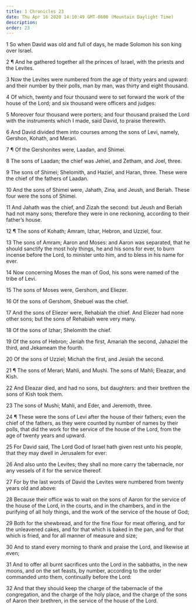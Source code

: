 ```yaml
---
title: 1 Chronicles 23
date: Thu Apr 16 2020 14:10:49 GMT-0600 (Mountain Daylight Time)
description: 
order: 23
---
```


<p>
  1 So when David was old and full of days, he made Solomon his son king over
  Israel.
</p>
<p>
  2 &#xB6; And he gathered together all the princes of Israel, with the priests
  and the Levites.
</p>
<p>
  3 Now the Levites were numbered from the age of thirty years and upward: and
  their number by their polls, man by man, was thirty and eight thousand.
</p>
<p>
  4 Of which, twenty and four thousand were to set forward the work of the house
  of the Lord; and six thousand were officers and judges:
</p>
<p>
  5 Moreover four thousand were porters; and four thousand praised the Lord with
  the instruments which I made, said David, to praise therewith.
</p>
<p>
  6 And David divided them into courses among the sons of Levi, namely, Gershon,
  Kohath, and Merari.
</p>
<p>7 &#xB6; Of the Gershonites were, Laadan, and Shimei.</p>
<p>8 The sons of Laadan; the chief was Jehiel, and Zetham, and Joel, three.</p>
<p>
  9 The sons of Shimei; Shelomith, and Haziel, and Haran, three. These were the
  chief of the fathers of Laadan.
</p>
<p>
  10 And the sons of Shimei were, Jahath, Zina, and Jeush, and Beriah. These
  four were the sons of Shimei.
</p>
<p>
  11 And Jahath was the chief, and Zizah the second: but Jeush and Beriah had
  not many sons; therefore they were in one reckoning, according to their
  father&#x2019;s house.
</p>
<p>12 &#xB6; The sons of Kohath; Amram, Izhar, Hebron, and Uzziel, four.</p>
<p>
  13 The sons of Amram; Aaron and Moses: and Aaron was separated, that he should
  sanctify the most holy things, he and his sons for ever, to burn incense
  before the Lord, to minister unto him, and to bless in his name for ever.
</p>
<p>
  14 Now concerning Moses the man of God, his sons were named of the tribe of
  Levi.
</p>
<p>15 The sons of Moses were, Gershom, and Eliezer.</p>
<p>16 Of the sons of Gershom, Shebuel was the chief.</p>
<p>
  17 And the sons of Eliezer were, Rehabiah the chief. And Eliezer had none
  other sons; but the sons of Rehabiah were very many.
</p>
<p>18 Of the sons of Izhar; Shelomith the chief.</p>
<p>
  19 Of the sons of Hebron; Jeriah the first, Amariah the second, Jahaziel the
  third, and Jekameam the fourth.
</p>
<p>20 Of the sons of Uzziel; Michah the first, and Jesiah the second.</p>
<p>
  21 &#xB6; The sons of Merari; Mahli, and Mushi. The sons of Mahli; Eleazar,
  and Kish.
</p>
<p>
  22 And Eleazar died, and had no sons, but daughters: and their brethren the
  sons of Kish took them.
</p>
<p>23 The sons of Mushi; Mahli, and Eder, and Jeremoth, three.</p>
<p>
  24 &#xB6; These were the sons of Levi after the house of their fathers; even
  the chief of the fathers, as they were counted by number of names by their
  polls, that did the work for the service of the house of the Lord, from the
  age of twenty years and upward.
</p>
<p>
  25 For David said, The Lord God of Israel hath given rest unto his people,
  that they may dwell in Jerusalem for ever:
</p>
<p>
  26 And also unto the Levites; they shall no more carry the tabernacle, nor any
  vessels of it for the service thereof.
</p>
<p>
  27 For by the last words of David the Levites were numbered from twenty years
  old and above:
</p>
<p>
  28 Because their office was to wait on the sons of Aaron for the service of
  the house of the Lord, in the courts, and in the chambers, and in the
  purifying of all holy things, and the work of the service of the house of God;
</p>
<p>
  29 Both for the shewbread, and for the fine flour for meat offering, and for
  the unleavened cakes, and for that which is baked in the pan, and for that
  which is fried, and for all manner of measure and size;
</p>
<p>
  30 And to stand every morning to thank and praise the Lord, and likewise at
  even;
</p>
<p>
  31 And to offer all burnt sacrifices unto the Lord in the sabbaths, in the new
  moons, and on the set feasts, by number, according to the order commanded unto
  them, continually before the Lord:
</p>
<p>
  32 And that they should keep the charge of the tabernacle of the congregation,
  and the charge of the holy place, and the charge of the sons of Aaron their
  brethren, in the service of the house of the Lord.
</p>
